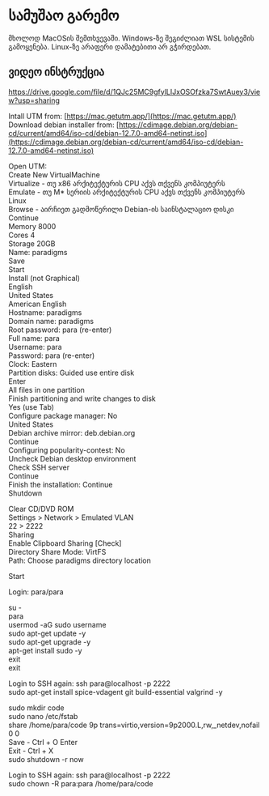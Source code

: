 # სამუშაო გარემო

მხოლოდ MacOSის შემთხვევაში.
Windows-ზე შეგიძლიათ WSL სისტემის გამოყენება.
Linux-ზე არაფერი დამატებითი არ გჭირდებათ.

## ვიდეო ინსტრუქცია
https://drive.google.com/file/d/1QJc25MC9gfylLIJxOSOfzka7SwtAuey3/view?usp=sharing

Intall UTM from: [https://mac.getutm.app/](https://mac.getutm.app/)  
Download debian installer from: [https://cdimage.debian.org/debian-cd/current/amd64/iso-cd/debian-12.7.0-amd64-netinst.iso](https://cdimage.debian.org/debian-cd/current/amd64/iso-cd/debian-12.7.0-amd64-netinst.iso)

Open UTM:  
Create New VirtualMachine  
Virtualize - თუ x86 არქიტექტურის CPU აქვს თქვენს კომპიუტერს  
Emulate - თუ M* სერიის არქიტექტურის CPU აქვს თქვენს კომპიუტერს 
Linux  
Browse - აირჩიეთ გადმოწერილი Debian-ის საინსტალაციო დისკი  
Continue  
Memory 8000  
Cores 4  
Storage 20GB  
Name: paradigms  
Save  
Start  
Install (not Graphical)  
English  
United States  
American English  
Hostname: paradigms  
Domain name: paradigms  
Root password: para (re-enter)  
Full name: para  
Username: para  
Password: para (re-enter)  
Clock: Eastern  
Partition disks: Guided use entire disk  
Enter  
All files in one partition  
Finish partitioning and write changes to disk  
Yes (use Tab)  
Configure package manager: No  
United States  
Debian archive mirror: deb.debian.org  
Continue  
Configuring popularity-contest: No  
Uncheck Debian desktop environment  
Check SSH server  
Continue  
Finish the installation: Continue  
Shutdown  

Clear CD/DVD ROM  
Settings > Network > Emulated VLAN  
22 > 2222  
Sharing   
  Enable Clipboard Sharing [Check]  
  Directory Share Mode: VirtFS  
  Path: Choose paradigms directory location  

Start

Login: para/para

su -  
para  
usermod -aG sudo username  
sudo apt-get update -y  
sudo apt-get upgrade -y  
apt-get install sudo -y  
exit  
exit  

Login to SSH again: ssh para@localhost -p 2222  
sudo apt-get install spice-vdagent git build-essential valgrind -y  

sudo mkdir code  
sudo nano /etc/fstab  
share   /home/para/code 9p      trans=virtio,version=9p2000.L,rw,_netdev,nofail 0       0  
Save - Ctrl + O Enter  
Exit - Ctrl + X  
sudo shutdown -r now  

Login to SSH again: ssh para@localhost -p 2222  
sudo chown -R para:para /home/para/code  
